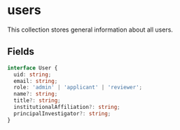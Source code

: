 # users

This collection stores general information about all users.

## Fields

```typescript
interface User {
  uid: string;
  email: string;
  role: 'admin' | 'applicant' | 'reviewer';
  name?: string;
  title?: string;
  institutionalAffiliation?: string;
  principalInvestigator?: string;
}
```
